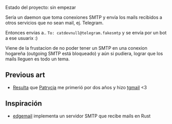 Estado del proyecto: sin empezar

Sería un daemon que toma conexiones SMTP y envía los mails recibidos a otros servicios que no sean mail, ej. Telegram.

Entonces envias a.. `To: catdevnull@telegram.fakesmtp` y se envía por un bot a ese usuarix :)

Viene de la frustacion de no poder tener un SMTP en una conexion hogareña (outgoing SMTP está bloqueado) y aún si pudiera, lograr que los mails lleguen es todo un tema.

## Previous art

- [Resulta](https://todon.eu/@Nulo/110906535803280067) que [Patrycja](https://ptrcnull.me/) me primerió por dos años y hizo [tgmail](https://git.ddd.rip/ptrcnull/tgmail) <3

## Inspiración

- [edgemail](https://github.com/psarna/edgemail) implementa un servidor SMTP que recibe mails en Rust
